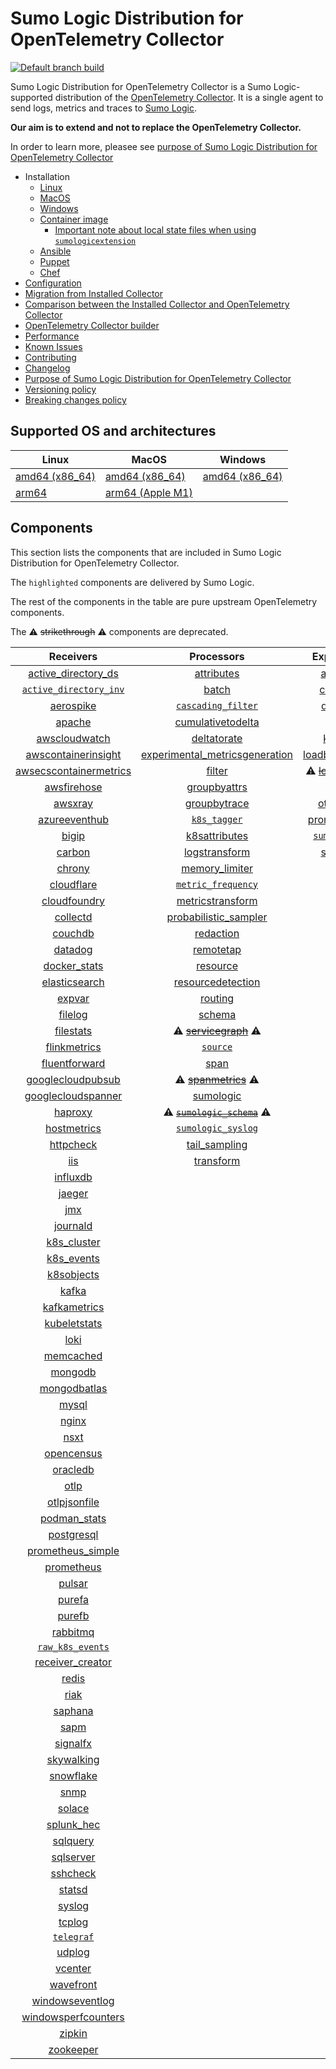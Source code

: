 # Sumo Logic Distribution for OpenTelemetry Collector

[![Default branch build](https://github.com/SumoLogic/sumologic-otel-collector/actions/workflows/dev_builds.yml/badge.svg)](https://github.com/SumoLogic/sumologic-otel-collector/actions/workflows/dev_builds.yml)

Sumo Logic Distribution for OpenTelemetry Collector is a Sumo Logic-supported distribution of the [OpenTelemetry Collector][otc_link].
It is a single agent to send logs, metrics and traces to [Sumo Logic][sumologic].

**Our aim is to extend and not to replace the OpenTelemetry Collector.**

In order to learn more, pleasee see [purpose of Sumo Logic Distribution for OpenTelemetry Collector][purpose]

[otc_link]: https://github.com/open-telemetry/opentelemetry-collector
[sumologic]: https://www.sumologic.com

- Installation
  - [Linux][linux_installation]
  - [MacOS][macos_installation]
  - [Windows][windows_installation]
  - [Container image](/docs/installation.md#container-image)
    - [Important note about local state files when using `sumologicextension`](/docs/installation.md#important-note-about-local-state-files-when-using-sumologicextension)
  - [Ansible](/docs/installation.md#ansible)
  - [Puppet](/docs/installation.md#puppet)
  - [Chef](/docs/installation.md#chef)
- [Configuration](docs/configuration.md)
- [Migration from Installed Collector](docs/migration.md)
- [Comparison between the Installed Collector and OpenTelemetry Collector](docs/comparison.md)
- [OpenTelemetry Collector builder](./otelcolbuilder/README.md)
- [Performance]
- [Known Issues][known issues]
- [Contributing](./CONTRIBUTING.md)
- [Changelog](./CHANGELOG.md)
- [Purpose of Sumo Logic Distribution for OpenTelemetry Collector][purpose]
- [Versioning policy][versioning]
- [Breaking changes policy][breaking]

[linux_installation]: https://help.sumologic.com/docs/send-data/opentelemetry-collector/install-collector-linux/
[macos_installation]: https://help.sumologic.com/docs/send-data/opentelemetry-collector/install-collector-macos/
[windows_installation]: https://help.sumologic.com/docs/send-data/opentelemetry-collector/install-collector-windows/
[performance]: https://help.sumologic.com/docs/send-data/opentelemetry-collector/#performance
[known issues]: https://help.sumologic.com/docs/send-data/opentelemetry-collector/troubleshooting-faq/#known-issues
[purpose]: https://help.sumologic.com/docs/send-data/opentelemetry-collector/sumo-logic-opentelemetry-vs-opentelemetry-upstream-relationship/
[versioning]: https://help.sumologic.com/docs/send-data/opentelemetry-collector/sumo-logic-opentelemetry-vs-opentelemetry-upstream-relationship/#versioning-policy
[breaking]: https://help.sumologic.com/docs/send-data/opentelemetry-collector/sumo-logic-opentelemetry-vs-opentelemetry-upstream-relationship/#versioning-policy

## Supported OS and architectures

| Linux                         | MacOS                         | Windows                     |
|-------------------------------|-------------------------------|-----------------------------|
| [amd64 (x86_64)][linux_amd64] | [amd64 (x86_64)][mac_amd64]   | [amd64 (x86_64)][win_amd64] |
| [arm64][linux_arm64]          | [arm64 (Apple M1)][mac_arm64] |                             |

[linux_amd64]: ./docs/installation.md#linux-on-amd64-x86-64
[linux_arm64]: ./docs/installation.md#linux-on-arm64
[mac_amd64]: ./docs/installation.md#macos-on-amd64-x86-64
[mac_arm64]: ./docs/installation.md#macos-on-arm64-apple-m1-x86-64
[win_amd64]: ./docs/installation.md#windows

## Components

This section lists the components that are included in Sumo Logic Distribution for OpenTelemetry Collector.

The `highlighted` components are delivered by Sumo Logic.

The rest of the components in the table are pure upstream OpenTelemetry components.

The ⚠️ ~~strikethrough~~ ⚠️ components are deprecated.

|                        Receivers                         |                          Processors                          |               Exporters                |                  Extensions                  |              Connectors               |
|:--------------------------------------------------------:|:------------------------------------------------------------:|:--------------------------------------:|:--------------------------------------------:|:-------------------------------------:|
|     [active_directory_ds][activedirectorydsreceiver]     |              [attributes][attributesprocessor]               |         [awss3][awss3exporter]         |       [asapclient][asapauthextension]        |      [forward][forwardconnector]      |
|   [`active_directory_inv`][activedirectoryinvreceiver]   |                   [batch][batchprocessor]                    |        [carbon][carbonexporter]        |             [awsproxy][awsproxy]             |        [count][countconnector]        |
|              [aerospike][aerospikereceiver]              |        [`cascading_filter`][cascadingfilterprocessor]        |         [debug][debugexporter]         |       [basicauth][basicauthextension]        |      [routing][routingconnector]      |
|                 [apache][apachereceiver]                 |       [cumulativetodelta][cumulativetodeltaprocessor]        |          [file][fileexporter]          | [bearertokenauth][bearertokenauthextension]  | [servicegraph][servicegraphconnector] |
|          [awscloudwatch][awscloudwatchreceiver]          |             [deltatorate][deltatorateprocessor]              |         [kafka][kafkaexporter]         |           [db_storage][dbstorage]            |  [spanmetrics][spanmetricsconnector]  |
|    [awscontainerinsight][awscontainerinsightreceiver]    | [experimental_metricsgeneration][metricsgenerationprocessor] | [loadbalancing][loadbalancingexporter] |      [docker_observer][dockerobserver]       |                                       |
| [awsecscontainermetrics][awsecscontainermetricsreceiver] |                  [filter][filterprocessor]                   |  ⚠️ ~~[logging][loggingexporter]~~ ⚠️  |         [ecs_observer][ecsobserver]          |                                       |
|            [awsfirehose][awsfirehosereceiver]            |            [groupbyattrs][groupbyattrsprocessor]             |          [otlp][otlpexporter]          |     [ecs_task_observer][ecstaskobserver]     |                                       |
|                [awsxray][awsxrayreceiver]                |            [groupbytrace][groupbytraceprocessor]             |      [otlphttp][otlphttpexporter]      |         [file_storage][filestorage]          |                                       |
|          [azureeventhub][azureeventhubreceiver]          |                 [`k8s_tagger`][k8sprocessor]                 |    [prometheus][prometheusexporter]    |   [headerssetter][headerssetterextension]    |                                       |
|                  [bigip][bigipreceiver]                  |           [k8sattributes][k8sattributesprocessor]            |    [`sumologic`][sumologicexporter]    |     [health_check][healthcheckextension]     |                                       |
|                 [carbon][carbonreceiver]                 |           [logstransform][logstransformprocessor]            |        [syslog][syslogexporter]        |        [host_observer][hostobserver]         |                                       |
|                 [chrony][chronyreceiver]                 |           [memory_limiter][memorylimiterprocessor]           |                                        |       [http_forwarder][httpforwarder]        |                                       |
|             [cloudflare][cloudflarereceiver]             |        [`metric_frequency`][metricfrequencyprocessor]        |                                        | [jaegerremotesampling][jaegerremotesampling] |                                       |
|           [cloudfoundry][cloudfoundryreceiver]           |        [metricstransform][metricstransformprocessor]         |                                        |         [k8s_observer][k8sobserver]          |                                       |
|               [collectd][collectdreceiver]               |    [probabilistic_sampler][probabilisticsamplerprocessor]    |                                        |      [memory_ballast][ballastextension]      |                                       |
|                [couchdb][couchdbreceiver]                |               [redaction][redactionprocessor]                |                                        |  [oauth2client][oauth2clientauthextension]   |                                       |
|                [datadog][datadogreceiver]                |               [remotetap][remotetapprocessor]                |                                        |          [oidc][oidcauthextension]           |                                       |
|           [docker_stats][dockerstatsreceiver]            |                [resource][resourceprocessor]                 |                                        |           [pprof][pprofextension]            |                                       |
|          [elasticsearch][elasticsearchreceiver]          |       [resourcedetection][resourcedetectionprocessor]        |                                        |       [sigv4auth][sigv4authextension]        |                                       |
|                 [expvar][expvarreceiver]                 |                 [routing][routingprocessor]                  |                                        |      [`sumologic`][sumologicextension]       |                                       |
|                [filelog][filelogreceiver]                |                  [schema][schemaprocessor]                   |                                        |          [zpages][zpagesextension]           |                                       |
|              [filestats][filestatsreceiver]              |       ⚠️ ~~[servicegraph][servicegraphprocessor]~~ ⚠️        |                                        |                                              |                                       |
|           [flinkmetrics][flinkmetricsreceiver]           |                 [`source`][sourceprocessor]                  |                                        |                                              |                                       |
|          [fluentforward][fluentforwardreceiver]          |                    [span][spanprocessor]                     |                                        |                                              |                                       |
|      [googlecloudpubsub][googlecloudpubsubreceiver]      |        ⚠️ ~~[spanmetrics][spanmetricsprocessor]~~ ⚠️         |                                        |                                              |                                       |
|     [googlecloudspanner][googlecloudspannerreceiver]     |               [sumologic][sumologicprocessor]                |                                        |                                              |                                       |
|                [haproxy][haproxyreceiver]                |   ⚠️ ~~[`sumologic_schema`][sumologicschemaprocessor]~~ ⚠️   |                                        |                                              |                                       |
|            [hostmetrics][hostmetricsreceiver]            |        [`sumologic_syslog`][sumologicsyslogprocessor]        |                                        |                                              |                                       |
|              [httpcheck][httpcheckreceiver]              |            [tail_sampling][tailsamplingprocessor]            |                                        |                                              |                                       |
|                    [iis][iisreceiver]                    |               [transform][transformprocessor]                |                                        |                                              |                                       |
|               [influxdb][influxdbreceiver]               |                                                              |                                        |                                              |                                       |
|                 [jaeger][jaegerreceiver]                 |                                                              |                                        |                                              |                                       |
|                    [jmx][jmxreceiver]                    |                                                              |                                        |                                              |                                       |
|               [journald][journaldreceiver]               |                                                              |                                        |                                              |                                       |
|            [k8s_cluster][k8sclusterreceiver]             |                                                              |                                        |                                              |                                       |
|             [k8s_events][k8seventsreceiver]              |                                                              |                                        |                                              |                                       |
|             [k8sobjects][k8sobjectsreceiver]             |                                                              |                                        |                                              |                                       |
|                  [kafka][kafkareceiver]                  |                                                              |                                        |                                              |                                       |
|           [kafkametrics][kafkametricsreceiver]           |                                                              |                                        |                                              |                                       |
|           [kubeletstats][kubeletstatsreceiver]           |                                                              |                                        |                                              |                                       |
|                   [loki][lokireceiver]                   |                                                              |                                        |                                              |                                       |
|              [memcached][memcachedreceiver]              |                                                              |                                        |                                              |                                       |
|                [mongodb][mongodbreceiver]                |                                                              |                                        |                                              |                                       |
|           [mongodbatlas][mongodbatlasreceiver]           |                                                              |                                        |                                              |                                       |
|                  [mysql][mysqlreceiver]                  |                                                              |                                        |                                              |                                       |
|                  [nginx][nginxreceiver]                  |                                                              |                                        |                                              |                                       |
|                   [nsxt][nsxtreceiver]                   |                                                              |                                        |                                              |                                       |
|             [opencensus][opencensusreceiver]             |                                                              |                                        |                                              |                                       |
|               [oracledb][oracledbreceiver]               |                                                              |                                        |                                              |                                       |
|                   [otlp][otlpreceiver]                   |                                                              |                                        |                                              |                                       |
|           [otlpjsonfile][otlpjsonfilereceiver]           |                                                              |                                        |                                              |                                       |
|              [podman_stats][podmanreceiver]              |                                                              |                                        |                                              |                                       |
|             [postgresql][postgresqlreceiver]             |                                                              |                                        |                                              |                                       |
|      [prometheus_simple][simpleprometheusreceiver]       |                                                              |                                        |                                              |                                       |
|             [prometheus][prometheusreceiver]             |                                                              |                                        |                                              |                                       |
|                 [pulsar][pulsarreceiver]                 |                                                              |                                        |                                              |                                       |
|                 [purefa][purefareceiver]                 |                                                              |                                        |                                              |                                       |
|                 [purefb][purefbreceiver]                 |                                                              |                                        |                                              |                                       |
|               [rabbitmq][rabbitmqreceiver]               |                                                              |                                        |                                              |                                       |
|         [`raw_k8s_events`][rawk8seventsreceiver]         |                                                              |                                        |                                              |                                       |
|           [receiver_creator][receivercreator]            |                                                              |                                        |                                              |                                       |
|                  [redis][redisreceiver]                  |                                                              |                                        |                                              |                                       |
|                   [riak][riakreceiver]                   |                                                              |                                        |                                              |                                       |
|                [saphana][saphanareceiver]                |                                                              |                                        |                                              |                                       |
|                   [sapm][sapmreceiver]                   |                                                              |                                        |                                              |                                       |
|               [signalfx][signalfxreceiver]               |                                                              |                                        |                                              |                                       |
|             [skywalking][skywalkingreceiver]             |                                                              |                                        |                                              |                                       |
|              [snowflake][snowflakereceiver]              |                                                              |                                        |                                              |                                       |
|                   [snmp][snmpreceiver]                   |                                                              |                                        |                                              |                                       |
|                 [solace][solacereceiver]                 |                                                              |                                        |                                              |                                       |
|             [splunk_hec][splunkhecreceiver]              |                                                              |                                        |                                              |                                       |
|               [sqlquery][sqlqueryreceiver]               |                                                              |                                        |                                              |                                       |
|              [sqlserver][sqlserverreceiver]              |                                                              |                                        |                                              |                                       |
|               [sshcheck][sshcheckreceiver]               |                                                              |                                        |                                              |                                       |
|                 [statsd][statsdreceiver]                 |                                                              |                                        |                                              |                                       |
|                 [syslog][syslogreceiver]                 |                                                              |                                        |                                              |                                       |
|                 [tcplog][tcplogreceiver]                 |                                                              |                                        |                                              |                                       |
|              [`telegraf`][telegrafreceiver]              |                                                              |                                        |                                              |                                       |
|                 [udplog][udplogreceiver]                 |                                                              |                                        |                                              |                                       |
|                [vcenter][vcenterreceiver]                |                                                              |                                        |                                              |                                       |
|              [wavefront][wavefrontreceiver]              |                                                              |                                        |                                              |                                       |
|        [windowseventlog][windowseventlogreceiver]        |                                                              |                                        |                                              |                                       |
|    [windowsperfcounters][windowsperfcountersreceiver]    |                                                              |                                        |                                              |                                       |
|                 [zipkin][zipkinreceiver]                 |                                                              |                                        |                                              |                                       |
|              [zookeeper][zookeeperreceiver]              |                                                              |                                        |                                              |                                       |

[activedirectorydsreceiver]: https://github.com/open-telemetry/opentelemetry-collector-contrib/tree/v0.90.1/receiver/activedirectorydsreceiver
[activedirectoryinvreceiver]: ./pkg/receiver/activedirectoryinvreceiver
[aerospikereceiver]: https://github.com/open-telemetry/opentelemetry-collector-contrib/tree/v0.90.1/receiver/aerospikereceiver
[apachereceiver]: https://github.com/open-telemetry/opentelemetry-collector-contrib/tree/v0.90.1/receiver/apachereceiver
[awscloudwatchreceiver]: https://github.com/open-telemetry/opentelemetry-collector-contrib/tree/v0.90.1/receiver/awscloudwatchreceiver
[awscontainerinsightreceiver]: https://github.com/open-telemetry/opentelemetry-collector-contrib/tree/v0.90.1/receiver/awscontainerinsightreceiver
[awsecscontainermetricsreceiver]: https://github.com/open-telemetry/opentelemetry-collector-contrib/tree/v0.90.1/receiver/awsecscontainermetricsreceiver
[awsfirehosereceiver]: https://github.com/open-telemetry/opentelemetry-collector-contrib/tree/v0.90.1/receiver/awsfirehosereceiver
[awsxrayreceiver]: https://github.com/open-telemetry/opentelemetry-collector-contrib/tree/v0.90.1/receiver/awsxrayreceiver
[azureeventhubreceiver]: https://github.com/open-telemetry/opentelemetry-collector-contrib/tree/v0.90.1/receiver/azureeventhubreceiver
[bigipreceiver]: https://github.com/open-telemetry/opentelemetry-collector-contrib/tree/v0.90.1/receiver/bigipreceiver
[carbonreceiver]: https://github.com/open-telemetry/opentelemetry-collector-contrib/tree/v0.90.1/receiver/carbonreceiver
[chronyreceiver]: https://github.com/open-telemetry/opentelemetry-collector-contrib/tree/v0.90.1/receiver/chronyreceiver
[cloudfoundryreceiver]: https://github.com/open-telemetry/opentelemetry-collector-contrib/tree/v0.90.1/receiver/cloudfoundryreceiver
[cloudflarereceiver]: https://github.com/open-telemetry/opentelemetry-collector-contrib/tree/v0.90.1/receiver/cloudflarereceiver
[collectdreceiver]: https://github.com/open-telemetry/opentelemetry-collector-contrib/tree/v0.90.1/receiver/collectdreceiver
[couchdbreceiver]: https://github.com/open-telemetry/opentelemetry-collector-contrib/tree/v0.90.1/receiver/couchdbreceiver
[datadogreceiver]: https://github.com/open-telemetry/opentelemetry-collector-contrib/tree/v0.90.1/receiver/datadogreceiver
[dockerstatsreceiver]: https://github.com/open-telemetry/opentelemetry-collector-contrib/tree/v0.90.1/receiver/dockerstatsreceiver
[elasticsearchreceiver]: https://github.com/open-telemetry/opentelemetry-collector-contrib/tree/v0.90.1/receiver/elasticsearchreceiver
[expvarreceiver]: https://github.com/open-telemetry/opentelemetry-collector-contrib/tree/v0.90.1/receiver/expvarreceiver
[filelogreceiver]: https://github.com/open-telemetry/opentelemetry-collector-contrib/tree/v0.90.1/receiver/filelogreceiver
[filestatsreceiver]: https://github.com/open-telemetry/opentelemetry-collector-contrib/tree/v0.90.1/receiver/filestatsreceiver
[flinkmetricsreceiver]: https://github.com/open-telemetry/opentelemetry-collector-contrib/tree/v0.90.1/receiver/flinkmetricsreceiver
[fluentforwardreceiver]: https://github.com/open-telemetry/opentelemetry-collector-contrib/tree/v0.90.1/receiver/fluentforwardreceiver
[googlecloudpubsubreceiver]: https://github.com/open-telemetry/opentelemetry-collector-contrib/tree/v0.90.1/receiver/googlecloudpubsubreceiver
[googlecloudspannerreceiver]: https://github.com/open-telemetry/opentelemetry-collector-contrib/tree/v0.90.1/receiver/googlecloudspannerreceiver
[haproxyreceiver]: https://github.com/open-telemetry/opentelemetry-collector-contrib/tree/v0.90.1/receiver/haproxyreceiver
[hostmetricsreceiver]: https://github.com/open-telemetry/opentelemetry-collector-contrib/tree/v0.90.1/receiver/hostmetricsreceiver
[httpcheckreceiver]: https://github.com/open-telemetry/opentelemetry-collector-contrib/tree/v0.90.1/receiver/httpcheckreceiver
[iisreceiver]: https://github.com/open-telemetry/opentelemetry-collector-contrib/tree/v0.90.1/receiver/iisreceiver
[influxdbreceiver]: https://github.com/open-telemetry/opentelemetry-collector-contrib/tree/v0.90.1/receiver/influxdbreceiver
[jaegerreceiver]: https://github.com/open-telemetry/opentelemetry-collector-contrib/tree/v0.90.1/receiver/jaegerreceiver
[jmxreceiver]: https://github.com/open-telemetry/opentelemetry-collector-contrib/tree/v0.90.1/receiver/jmxreceiver
[journaldreceiver]: https://github.com/open-telemetry/opentelemetry-collector-contrib/tree/v0.90.1/receiver/journaldreceiver
[k8sclusterreceiver]: https://github.com/open-telemetry/opentelemetry-collector-contrib/tree/v0.90.1/receiver/k8sclusterreceiver
[k8seventsreceiver]: https://github.com/open-telemetry/opentelemetry-collector-contrib/tree/v0.90.1/receiver/k8seventsreceiver
[k8sobjectsreceiver]: https://github.com/open-telemetry/opentelemetry-collector-contrib/tree/v0.90.1/receiver/k8sobjectsreceiver
[kafkareceiver]: https://github.com/open-telemetry/opentelemetry-collector-contrib/tree/v0.90.1/receiver/kafkareceiver
[kafkametricsreceiver]: https://github.com/open-telemetry/opentelemetry-collector-contrib/tree/v0.90.1/receiver/kafkametricsreceiver
[kubeletstatsreceiver]: https://github.com/open-telemetry/opentelemetry-collector-contrib/tree/v0.90.1/receiver/kubeletstatsreceiver
[lokireceiver]: https://github.com/open-telemetry/opentelemetry-collector-contrib/tree/v0.90.1/receiver/lokireceiver
[memcachedreceiver]: https://github.com/open-telemetry/opentelemetry-collector-contrib/tree/v0.90.1/receiver/memcachedreceiver
[mongodbreceiver]: https://github.com/open-telemetry/opentelemetry-collector-contrib/tree/v0.90.1/receiver/mongodbreceiver
[mongodbatlasreceiver]: https://github.com/open-telemetry/opentelemetry-collector-contrib/tree/v0.90.1/receiver/mongodbatlasreceiver
[mysqlreceiver]: https://github.com/open-telemetry/opentelemetry-collector-contrib/tree/v0.90.1/receiver/mysqlreceiver
[nginxreceiver]: https://github.com/open-telemetry/opentelemetry-collector-contrib/tree/v0.90.1/receiver/nginxreceiver
[nsxtreceiver]: https://github.com/open-telemetry/opentelemetry-collector-contrib/tree/v0.90.1/receiver/nsxtreceiver
[opencensusreceiver]: https://github.com/open-telemetry/opentelemetry-collector-contrib/tree/v0.90.1/receiver/opencensusreceiver
[oracledbreceiver]: https://github.com/open-telemetry/opentelemetry-collector-contrib/tree/v0.90.1/receiver/oracledbreceiver
[otlpreceiver]: https://github.com/open-telemetry/opentelemetry-collector/tree/v0.90.1/receiver/otlpreceiver
[otlpjsonfilereceiver]: https://github.com/open-telemetry/opentelemetry-collector-contrib/tree/v0.90.1/receiver/otlpjsonfilereceiver
[podmanreceiver]: https://github.com/open-telemetry/opentelemetry-collector-contrib/tree/v0.90.1/receiver/podmanreceiver
[postgresqlreceiver]: https://github.com/open-telemetry/opentelemetry-collector-contrib/tree/v0.90.1/receiver/postgresqlreceiver
[simpleprometheusreceiver]: https://github.com/open-telemetry/opentelemetry-collector-contrib/tree/v0.90.1/receiver/simpleprometheusreceiver
[prometheusreceiver]: https://github.com/open-telemetry/opentelemetry-collector-contrib/tree/v0.90.1/receiver/prometheusreceiver
[pulsarreceiver]: https://github.com/open-telemetry/opentelemetry-collector-contrib/tree/v0.90.1/receiver/pulsarreceiver
[purefareceiver]: https://github.com/open-telemetry/opentelemetry-collector-contrib/tree/v0.90.1/receiver/purefareceiver
[purefbreceiver]: https://github.com/open-telemetry/opentelemetry-collector-contrib/tree/v0.90.1/receiver/purefbreceiver
[rabbitmqreceiver]: https://github.com/open-telemetry/opentelemetry-collector-contrib/tree/v0.90.1/receiver/rabbitmqreceiver
[rawk8seventsreceiver]: ./pkg/receiver/rawk8seventsreceiver
[receivercreator]: https://github.com/open-telemetry/opentelemetry-collector-contrib/tree/v0.90.1/receiver/receivercreator
[redisreceiver]: https://github.com/open-telemetry/opentelemetry-collector-contrib/tree/v0.90.1/receiver/redisreceiver
[riakreceiver]: https://github.com/open-telemetry/opentelemetry-collector-contrib/tree/v0.90.1/receiver/riakreceiver
[saphanareceiver]: https://github.com/open-telemetry/opentelemetry-collector-contrib/tree/v0.90.1/receiver/saphanareceiver
[sapmreceiver]: https://github.com/open-telemetry/opentelemetry-collector-contrib/tree/v0.90.1/receiver/sapmreceiver
[signalfxreceiver]: https://github.com/open-telemetry/opentelemetry-collector-contrib/tree/v0.90.1/receiver/signalfxreceiver
[skywalkingreceiver]: https://github.com/open-telemetry/opentelemetry-collector-contrib/tree/v0.90.1/receiver/skywalkingreceiver
[snmpreceiver]: https://github.com/open-telemetry/opentelemetry-collector-contrib/tree/v0.90.1/receiver/snmpreceiver
[snowflakereceiver]: https://github.com/open-telemetry/opentelemetry-collector-contrib/tree/v0.90.1/receiver/snowflakereceiver
[solacereceiver]: https://github.com/open-telemetry/opentelemetry-collector-contrib/tree/v0.90.1/receiver/solacereceiver
[splunkhecreceiver]: https://github.com/open-telemetry/opentelemetry-collector-contrib/tree/v0.90.1/receiver/splunkhecreceiver
[sqlqueryreceiver]: https://github.com/open-telemetry/opentelemetry-collector-contrib/tree/v0.90.1/receiver/sqlqueryreceiver
[sqlserverreceiver]: https://github.com/open-telemetry/opentelemetry-collector-contrib/tree/v0.90.1/receiver/sqlserverreceiver
[sshcheckreceiver]: https://github.com/open-telemetry/opentelemetry-collector-contrib/tree/v0.90.1/receiver/sshcheckreceiver
[statsdreceiver]: https://github.com/open-telemetry/opentelemetry-collector-contrib/tree/v0.90.1/receiver/statsdreceiver
[syslogreceiver]: https://github.com/open-telemetry/opentelemetry-collector-contrib/tree/v0.90.1/receiver/syslogreceiver
[tcplogreceiver]: https://github.com/open-telemetry/opentelemetry-collector-contrib/tree/v0.90.1/receiver/tcplogreceiver
[telegrafreceiver]: ./pkg/receiver/telegrafreceiver
[udplogreceiver]: https://github.com/open-telemetry/opentelemetry-collector-contrib/tree/v0.90.1/receiver/udplogreceiver
[vcenterreceiver]: https://github.com/open-telemetry/opentelemetry-collector-contrib/tree/v0.90.1/receiver/vcenterreceiver
[wavefrontreceiver]: https://github.com/open-telemetry/opentelemetry-collector-contrib/tree/v0.90.1/receiver/wavefrontreceiver
[windowseventlogreceiver]: https://github.com/open-telemetry/opentelemetry-collector-contrib/tree/v0.90.1/receiver/windowseventlogreceiver
[windowsperfcountersreceiver]: https://github.com/open-telemetry/opentelemetry-collector-contrib/tree/v0.90.1/receiver/windowsperfcountersreceiver
[zipkinreceiver]: https://github.com/open-telemetry/opentelemetry-collector-contrib/tree/v0.90.1/receiver/zipkinreceiver
[zookeeperreceiver]: https://github.com/open-telemetry/opentelemetry-collector-contrib/tree/v0.90.1/receiver/zookeeperreceiver

[attributesprocessor]: https://github.com/open-telemetry/opentelemetry-collector-contrib/tree/v0.90.1/processor/attributesprocessor
[batchprocessor]: https://github.com/open-telemetry/opentelemetry-collector/tree/v0.90.1/processor/batchprocessor
[cascadingfilterprocessor]: ./pkg/processor/cascadingfilterprocessor
[cumulativetodeltaprocessor]: https://github.com/open-telemetry/opentelemetry-collector-contrib/tree/v0.90.1/processor/cumulativetodeltaprocessor
[deltatorateprocessor]: https://github.com/open-telemetry/opentelemetry-collector-contrib/tree/v0.90.1/processor/deltatorateprocessor
[metricsgenerationprocessor]: https://github.com/open-telemetry/opentelemetry-collector-contrib/tree/v0.90.1/processor/metricsgenerationprocessor
[filterprocessor]: https://github.com/open-telemetry/opentelemetry-collector-contrib/tree/v0.90.1/processor/filterprocessor
[groupbyattrsprocessor]: https://github.com/open-telemetry/opentelemetry-collector-contrib/tree/v0.90.1/processor/groupbyattrsprocessor
[groupbytraceprocessor]: https://github.com/open-telemetry/opentelemetry-collector-contrib/tree/v0.90.1/processor/groupbytraceprocessor
[k8sprocessor]: ./pkg/processor/k8sprocessor
[k8sattributesprocessor]: https://github.com/open-telemetry/opentelemetry-collector-contrib/tree/v0.90.1/processor/k8sattributesprocessor
[logstransformprocessor]: https://github.com/open-telemetry/opentelemetry-collector-contrib/tree/v0.90.1/processor/logstransformprocessor
[memorylimiterprocessor]: https://github.com/open-telemetry/opentelemetry-collector/tree/v0.90.1/processor/memorylimiterprocessor
[metricfrequencyprocessor]: ./pkg/processor/metricfrequencyprocessor
[metricstransformprocessor]: https://github.com/open-telemetry/opentelemetry-collector-contrib/tree/v0.90.1/processor/metricstransformprocessor
[probabilisticsamplerprocessor]: https://github.com/open-telemetry/opentelemetry-collector-contrib/tree/v0.90.1/processor/probabilisticsamplerprocessor
[redactionprocessor]: https://github.com/open-telemetry/opentelemetry-collector-contrib/tree/v0.90.1/processor/redactionprocessor
[remotetapprocessor]: https://github.com/open-telemetry/opentelemetry-collector-contrib/tree/v0.90.1/processor/remotetapprocessor
[resourceprocessor]: https://github.com/open-telemetry/opentelemetry-collector-contrib/tree/v0.90.1/processor/resourceprocessor
[resourcedetectionprocessor]: https://github.com/open-telemetry/opentelemetry-collector-contrib/tree/v0.90.1/processor/resourcedetectionprocessor
[routingprocessor]: https://github.com/open-telemetry/opentelemetry-collector-contrib/tree/v0.90.1/processor/routingprocessor
[schemaprocessor]: https://github.com/open-telemetry/opentelemetry-collector-contrib/tree/v0.90.1/processor/schemaprocessor
[servicegraphprocessor]: https://github.com/open-telemetry/opentelemetry-collector-contrib/tree/v0.90.1/processor/servicegraphprocessor
[sourceprocessor]: ./pkg/processor/sourceprocessor
[spanprocessor]: https://github.com/open-telemetry/opentelemetry-collector-contrib/tree/v0.90.1/processor/spanprocessor
[spanmetricsprocessor]: https://github.com/open-telemetry/opentelemetry-collector-contrib/tree/v0.90.1/processor/spanmetricsprocessor
[sumologicprocessor]: https://github.com/open-telemetry/opentelemetry-collector-contrib/tree/v0.90.1/processor/sumologicprocessor
[sumologicschemaprocessor]: ./pkg/processor/sumologicschemaprocessor
[sumologicsyslogprocessor]: ./pkg/processor/sumologicsyslogprocessor
[tailsamplingprocessor]: https://github.com/open-telemetry/opentelemetry-collector-contrib/tree/v0.90.1/processor/tailsamplingprocessor
[transformprocessor]: https://github.com/open-telemetry/opentelemetry-collector-contrib/tree/v0.90.1/processor/transformprocessor

[awss3exporter]: https://github.com/open-telemetry/opentelemetry-collector-contrib/tree/v0.90.1/exporter/awss3exporter
[carbonexporter]: https://github.com/open-telemetry/opentelemetry-collector-contrib/tree/v0.90.1/exporter/carbonexporter
[debugexporter]: https://github.com/open-telemetry/opentelemetry-collector/tree/v0.90.1/exporter/debugexporter
[fileexporter]: https://github.com/open-telemetry/opentelemetry-collector-contrib/tree/v0.90.1/exporter/fileexporter
[kafkaexporter]: https://github.com/open-telemetry/opentelemetry-collector-contrib/tree/v0.90.1/exporter/kafkaexporter
[loadbalancingexporter]: https://github.com/open-telemetry/opentelemetry-collector-contrib/tree/v0.90.1/exporter/loadbalancingexporter
[loggingexporter]: https://github.com/open-telemetry/opentelemetry-collector/tree/v0.90.1/exporter/loggingexporter
[otlpexporter]: https://github.com/open-telemetry/opentelemetry-collector/tree/v0.90.1/exporter/otlpexporter
[otlphttpexporter]: https://github.com/open-telemetry/opentelemetry-collector/tree/v0.90.1/exporter/otlphttpexporter
[prometheusexporter]: https://github.com/open-telemetry/opentelemetry-collector-contrib/tree/v0.90.1/exporter/prometheusexporter
[sumologicexporter]: ./pkg/exporter/sumologicexporter
[syslogexporter]: https://github.com/open-telemetry/opentelemetry-collector-contrib/tree/v0.90.1/exporter/syslogexporter

[asapauthextension]: https://github.com/open-telemetry/opentelemetry-collector-contrib/tree/v0.90.1/extension/asapauthextension
[awsproxy]: https://github.com/open-telemetry/opentelemetry-collector-contrib/tree/v0.90.1/extension/awsproxy
[basicauthextension]: https://github.com/open-telemetry/opentelemetry-collector-contrib/tree/v0.90.1/extension/basicauthextension
[bearertokenauthextension]: https://github.com/open-telemetry/opentelemetry-collector-contrib/tree/v0.90.1/extension/bearertokenauthextension
[dbstorage]: https://github.com/open-telemetry/opentelemetry-collector-contrib/tree/v0.90.1/extension/storage/dbstorage
[dockerobserver]: https://github.com/open-telemetry/opentelemetry-collector-contrib/tree/v0.90.1/extension/observer/dockerobserver
[ecsobserver]: https://github.com/open-telemetry/opentelemetry-collector-contrib/tree/v0.90.1/extension/observer/ecsobserver
[ecstaskobserver]: https://github.com/open-telemetry/opentelemetry-collector-contrib/tree/v0.90.1/extension/observer/ecstaskobserver
[filestorage]: https://github.com/open-telemetry/opentelemetry-collector-contrib/tree/v0.90.1/extension/storage/filestorage
[headerssetterextension]: https://github.com/open-telemetry/opentelemetry-collector-contrib/tree/v0.90.1/extension/headerssetterextension
[healthcheckextension]: https://github.com/open-telemetry/opentelemetry-collector-contrib/tree/v0.90.1/extension/healthcheckextension
[hostobserver]: https://github.com/open-telemetry/opentelemetry-collector-contrib/tree/v0.90.1/extension/observer/hostobserver
[httpforwarder]: https://github.com/open-telemetry/opentelemetry-collector-contrib/tree/v0.90.1/extension/httpforwarder
[jaegerremotesampling]: https://github.com/open-telemetry/opentelemetry-collector-contrib/tree/v0.90.1/extension/jaegerremotesampling
[k8sobserver]: https://github.com/open-telemetry/opentelemetry-collector-contrib/tree/v0.90.1/extension/observer/k8sobserver
[ballastextension]: https://github.com/open-telemetry/opentelemetry-collector/tree/v0.90.1/extension/ballastextension
[oauth2clientauthextension]: https://github.com/open-telemetry/opentelemetry-collector-contrib/tree/v0.90.1/extension/oauth2clientauthextension
[oidcauthextension]: https://github.com/open-telemetry/opentelemetry-collector-contrib/tree/v0.90.1/extension/oidcauthextension
[pprofextension]: https://github.com/open-telemetry/opentelemetry-collector-contrib/tree/v0.90.1/extension/pprofextension
[sigv4authextension]: https://github.com/open-telemetry/opentelemetry-collector-contrib/tree/v0.90.1/extension/sigv4authextension
[sumologicextension]: ./pkg/extension/sumologicextension
[zpagesextension]: https://github.com/open-telemetry/opentelemetry-collector/tree/v0.90.1/extension/zpagesextension

[forwardconnector]: https://github.com/open-telemetry/opentelemetry-collector/tree/v0.90.1/connector/forwardconnector
[countconnector]: https://github.com/open-telemetry/opentelemetry-collector-contrib/tree/v0.90.1/connector/countconnector
[routingconnector]: https://github.com/open-telemetry/opentelemetry-collector-contrib/tree/v0.90.1/connector/routingconnector
[servicegraphconnector]: https://github.com/open-telemetry/opentelemetry-collector-contrib/tree/v0.90.1/connector/servicegraphconnector
[spanmetricsconnector]: https://github.com/open-telemetry/opentelemetry-collector-contrib/tree/v0.90.1/connector/spanmetricsconnector
